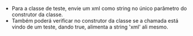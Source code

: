 - Para a classe de teste, envie um xml como string no único parâmetro do construtor da classe.
- Também poderá verificar no construtor da classe se a chamada está vindo de um teste, dando true, alimenta a string 'xml' ali mesmo.